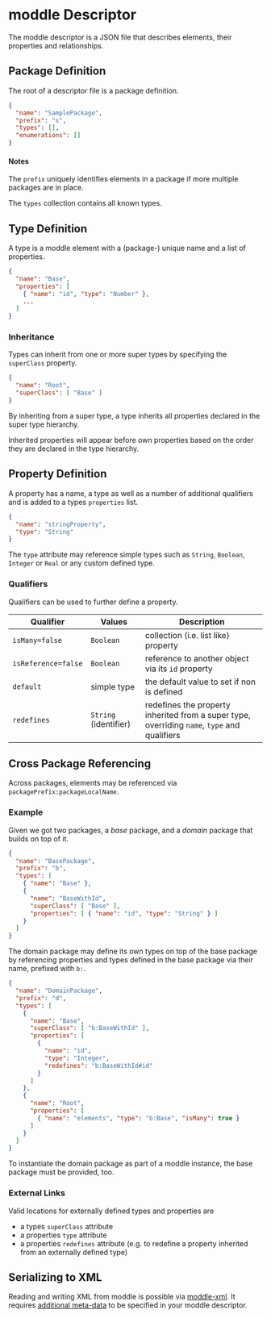 # moddle Descriptor

The moddle descriptor is a JSON file that describes elements, their properties and relationships.


## Package Definition

The root of a descriptor file is a package definition.

```json
{
  "name": "SamplePackage",
  "prefix": "s",
  "types": [],
  "enumerations": []
}
```


#### Notes

The `prefix` uniquely identifies elements in a package if more multiple packages are in place.

The `types` collection contains all known types.


## Type Definition

A type is a moddle element with a (package-) unique name and a list of properties.

```json
{
  "name": "Base",
  "properties": [
    { "name": "id", "type": "Number" },
    ...
  ]
}
```


### Inheritance

Types can inherit from one or more super types by specifying the `superClass` property.

```json
{
  "name": "Root",
  "superClass": [ "Base" ]
}
```

By inheriting from a super type, a type inherits all properties declared in the super type hierarchy.

Inherited properties will appear before own properties based on the order they are declared in the type hierarchy.


## Property Definition

A property has a name, a type as well as a number of additional qualifiers and is added to a types `properties` list. 

```json
{
  "name": "stringProperty",
  "type": "String"
}
```

The `type` attribute may reference simple types such as `String`, `Boolean`, `Integer` or `Real` or any custom defined type.


### Qualifiers

Qualifiers can be used to further define a property.

| Qualifier | Values | Description |
| ------------- | ------------- | ----- |
| `isMany=false`        | `Boolean` | collection (i.e. list like) property |
| `isReference=false` | `Boolean` | reference to another object via its `id` property |
| `default` | simple type | the default value to set if non is defined |
| `redefines` | `String` (identifier) | redefines the property inherited from a super type, overriding `name`, `type` and qualifiers |


## Cross Package Referencing

Across packages, elements may be referenced via `packagePrefix:packageLocalName`.


### Example

Given we got two packages, a _base_ package, and a _domain_ package that builds on top of it.

```json
{
  "name": "BasePackage",
  "prefix": "b",
  "types": [
    { "name": "Base" },
    {
      "name": "BaseWithId", 
      "superClass": [ "Base" ],
      "properties": [ { "name": "id", "type": "String" } ]
    }
  ]
}
```

The domain package may define its own types on top of the base package by referencing properties and types defined in the base package via their name, prefixed with `b:`.

```json
{
  "name": "DomainPackage",
  "prefix": "d",
  "types": [
    {
      "name": "Base",
      "superClass": [ "b:BaseWithId" ],
      "properties": [
        {
          "name": "id",
          "type": "Integer",
          "redefines": "b:BaseWithId#id"
        }
      ]
    },
    {
      "name": "Root", 
      "properties": [
        { "name": "elements", "type": "b:Base", "isMany": true }
      ]
    }
  ]
}
```

To instantiate the domain package as part of a moddle instance, the base package must be provided, too.


### External Links

Valid locations for externally defined types and properties are

* a types `superClass` attribute
* a properties `type` attribute
* a properties `redefines` attribute (e.g. to redefine a property inherited from an externally defined type)


## Serializing to XML

Reading and writing XML from moddle is possible via [moddle-xml](https://github.com/bpmn-io/moddle-xml). It requires [additional meta-data](https://github.com/bpmn-io/moddle-xml/blob/master/docs/descriptor-xml.md) to be specified in your moddle descriptor.
